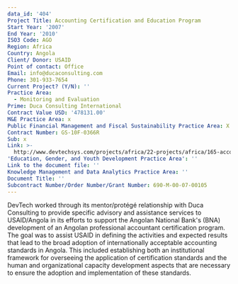 ```yaml
---
data_id: '404'
Project Title: Accounting Certification and Education Program
Start Year: '2007'
End Year: '2010'
ISO3 Code: AGO
Region: Africa
Country: Angola
Client/ Donor: USAID
Point of contact: Office
Email: info@ducaconsulting.com
Phone: 301-933-7654
Current Project? (Y/N): ''
Practice Area:
  - Monitoring and Evaluation
Prime: Duca Consulting International
Contract Value USD: '478131.00'
M&E Practice Area: x
Public Financial Management and Fiscal Sustainability Practice Area: X
Contract Number: GS-10F-0366R
Sub: x
Link: >-
  http://www.devtechsys.com/projects/africa/22-projects/africa/165-accounting-certification-and-education-program
'Education, Gender, and Youth Development Practice Area': ''
Link to the document file: ''
Knowledge Management and Data Analytics Practice Area: ''
Document Title: ''
Subcontract Number/Order Number/Grant Number: 690-M-00-07-00105
---
```

DevTech worked through its mentor/protégé relationship with Duca Consulting to provide specific advisory and assistance services to USAID/Angola in its efforts to support the Angolan National Bank's (BNA) development of an Angolan professional accountant certification program. The goal was to assist USAID in defining the activities and expected results that lead to the broad adoption of internationally acceptable accounting standards in Angola. This included establishing both an institutional framework for overseeing the application of certification standards and the human and organizational capacity development aspects that are necessary to ensure the adoption and implementation of these standards.